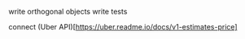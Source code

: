 

write orthogonal objects
write tests


connect (Uber API)[https://uber.readme.io/docs/v1-estimates-price]

